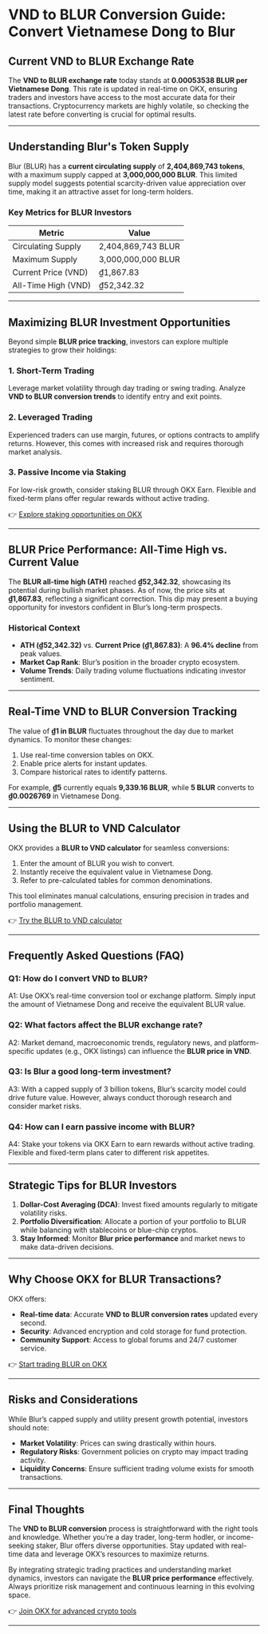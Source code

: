 # VND to BLUR Conversion Guide: Convert Vietnamese Dong to Blur

## Current VND to BLUR Exchange Rate  
The **VND to BLUR exchange rate** today stands at **0.00053538 BLUR per Vietnamese Dong**. This rate is updated in real-time on OKX, ensuring traders and investors have access to the most accurate data for their transactions. Cryptocurrency markets are highly volatile, so checking the latest rate before converting is crucial for optimal results.  

---

## Understanding Blur's Token Supply  
Blur (BLUR) has a **current circulating supply** of **2,404,869,743 tokens**, with a maximum supply capped at **3,000,000,000 BLUR**. This limited supply model suggests potential scarcity-driven value appreciation over time, making it an attractive asset for long-term holders.  

### Key Metrics for BLUR Investors  
| Metric                | Value                    |  
|-----------------------|--------------------------|  
| Circulating Supply    | 2,404,869,743 BLUR       |  
| Maximum Supply        | 3,000,000,000 BLUR       |  
| Current Price (VND)   | ₫1,867.83                |  
| All-Time High (VND)   | ₫52,342.32               |  

---

## Maximizing BLUR Investment Opportunities  
Beyond simple **BLUR price tracking**, investors can explore multiple strategies to grow their holdings:  

### 1. Short-Term Trading  
Leverage market volatility through day trading or swing trading. Analyze **VND to BLUR conversion trends** to identify entry and exit points.  

### 2. Leveraged Trading  
Experienced traders can use margin, futures, or options contracts to amplify returns. However, this comes with increased risk and requires thorough market analysis.  

### 3. Passive Income via Staking  
For low-risk growth, consider staking BLUR through OKX Earn. Flexible and fixed-term plans offer regular rewards without active trading.  

👉 [Explore staking opportunities on OKX](https://bit.ly/okx-bonus)  

---

## BLUR Price Performance: All-Time High vs. Current Value  
The **BLUR all-time high (ATH)** reached **₫52,342.32**, showcasing its potential during bullish market phases. As of now, the price sits at **₫1,867.83**, reflecting a significant correction. This dip may present a buying opportunity for investors confident in Blur’s long-term prospects.  

### Historical Context  
- **ATH (₫52,342.32)** vs. **Current Price (₫1,867.83)**: A **96.4% decline** from peak values.  
- **Market Cap Rank**: Blur’s position in the broader crypto ecosystem.  
- **Volume Trends**: Daily trading volume fluctuations indicating investor sentiment.  

---

## Real-Time VND to BLUR Conversion Tracking  
The value of **₫1 in BLUR** fluctuates throughout the day due to market dynamics. To monitor these changes:  
1. Use real-time conversion tables on OKX.  
2. Enable price alerts for instant updates.  
3. Compare historical rates to identify patterns.  

For example, **₫5** currently equals **9,339.16 BLUR**, while **5 BLUR** converts to **₫0.0026769** in Vietnamese Dong.  

---

## Using the BLUR to VND Calculator  
OKX provides a **BLUR to VND calculator** for seamless conversions:  
1. Enter the amount of BLUR you wish to convert.  
2. Instantly receive the equivalent value in Vietnamese Dong.  
3. Refer to pre-calculated tables for common denominations.  

This tool eliminates manual calculations, ensuring precision in trades and portfolio management.  

👉 [Try the BLUR to VND calculator](https://bit.ly/okx-bonus)  

---

## Frequently Asked Questions (FAQ)  

### Q1: How do I convert VND to BLUR?  
A1: Use OKX’s real-time conversion tool or exchange platform. Simply input the amount of Vietnamese Dong and receive the equivalent BLUR value.  

### Q2: What factors affect the BLUR exchange rate?  
A2: Market demand, macroeconomic trends, regulatory news, and platform-specific updates (e.g., OKX listings) can influence the **BLUR price in VND**.  

### Q3: Is Blur a good long-term investment?  
A3: With a capped supply of 3 billion tokens, Blur’s scarcity model could drive future value. However, always conduct thorough research and consider market risks.  

### Q4: How can I earn passive income with BLUR?  
A4: Stake your tokens via OKX Earn to earn rewards without active trading. Flexible and fixed-term plans cater to different risk appetites.  

---

## Strategic Tips for BLUR Investors  
1. **Dollar-Cost Averaging (DCA)**: Invest fixed amounts regularly to mitigate volatility risks.  
2. **Portfolio Diversification**: Allocate a portion of your portfolio to BLUR while balancing with stablecoins or blue-chip cryptos.  
3. **Stay Informed**: Monitor **Blur price performance** and market news to make data-driven decisions.  

---

## Why Choose OKX for BLUR Transactions?  
OKX offers:  
- **Real-time data**: Accurate **VND to BLUR conversion rates** updated every second.  
- **Security**: Advanced encryption and cold storage for fund protection.  
- **Community Support**: Access to global forums and 24/7 customer service.  

👉 [Start trading BLUR on OKX](https://bit.ly/okx-bonus)  

---

## Risks and Considerations  
While Blur’s capped supply and utility present growth potential, investors should note:  
- **Market Volatility**: Prices can swing drastically within hours.  
- **Regulatory Risks**: Government policies on crypto may impact trading activity.  
- **Liquidity Concerns**: Ensure sufficient trading volume exists for smooth transactions.  

---

## Final Thoughts  
The **VND to BLUR conversion** process is straightforward with the right tools and knowledge. Whether you’re a day trader, long-term hodler, or income-seeking staker, Blur offers diverse opportunities. Stay updated with real-time data and leverage OKX’s resources to maximize returns.  

By integrating strategic trading practices and understanding market dynamics, investors can navigate the **BLUR price performance** effectively. Always prioritize risk management and continuous learning in this evolving space.  

👉 [Join OKX for advanced crypto tools](https://bit.ly/okx-bonus)  

--- 
